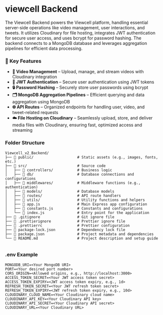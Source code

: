 
# viewcell Backend

The Viewcell Backend powers the Viewcell platform, handling essential server-side operations like video management, user interactions, and tweets. It utilizes Cloudinary for file hosting, integrates JWT authentication for secure user access, and uses bcrypt for password hashing. The backend connects to a MongoDB database and leverages aggregation pipelines for efficient data processing.

### 🚀 Key Features  

- **🎥 Video Management** – Upload, manage, and stream videos with Cloudinary integration  
- **🔐 JWT Authentication** – Secure user authentication using JWT tokens  
- **🔒 Password Hashing** – Securely store user passwords using bcrypt  
- **🗂️ MongoDB Aggregation Pipelines** – Efficient querying and data aggregation using MongoDB  
- **🌐 API Routes** – Organized endpoints for handling user, video, and tweet-related requests  
- **☁️ File Hosting on Cloudinary** – Seamlessly upload, store, and deliver media files with Cloudinary, ensuring fast, optimized access and streaming  


### Folder Structure
```
Viewcell_v2_Backend/
├── 📂 public/                    # Static assets (e.g., images, fonts, etc.)
├── 📂 src/                       # Source code
│   ├── 📂 controllers/           # Business logic
│   ├── 📂 db/                    # Database connections and configurations
│   ├── 📂 middlewares/           # Middleware functions (e.g., authentication)
│   ├── 📂 models/                # Database models
│   ├── 📂 routes/                # API route handlers
│   ├── 📂 utils/                 # Utility functions and helpers
│   ├── 📄 app.js                 # Main Express app configuration
│   ├── 📄 constants.js           # Constants and configurations
│   └── 📄 index.js               # Entry point for the application
├── 📄 .gitignore                 # Git ignore file
├── 📄 .prettierignore            # Prettier ignore file
├── 📄 .prettierrc                # Prettier configuration
├── 📄 package-lock.json          # Dependency lock file
├── 📄 package.json               # Project metadata and dependencies
└── 📄 README.md                  # Project description and setup guide


```
### .env Example
```
MONGODB_URI=<Your MongoDB URI>
PORT=<Your desired port number>
CORS_ORIGIN=<Allowed origins, e.g., http://localhost:3000>
ACCESS_TOKEN_SECRET=<Your JWT access token secret>
ACCESS_TOKEN_EXPIRY=<JWT access token expiry, e.g., 1d>
REFRESH_TOKEN_SECRET=<Your JWT refresh token secret>
REFRESH_TOKEN_EXPIRY=<JWT refresh token expiry, e.g., 10d>
CLOUDINARY_CLOUD_NAME=<Your Cloudinary cloud name>
CLOUDINARY_API_KEY=<Your Cloudinary API key>
CLOUDINARY_API_SECRET=<Your Cloudinary API secret>
CLOUDINARY_URL=<Your Cloudinary URL>
```